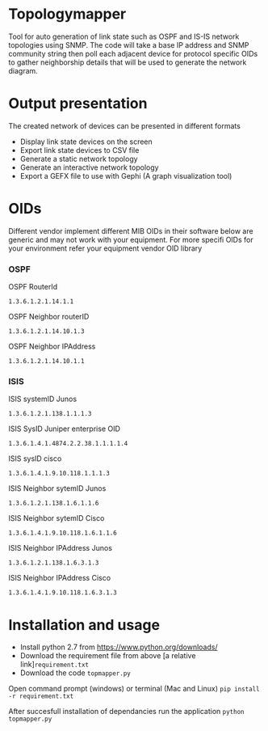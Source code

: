 # Topologymapper
Tool for auto generation of link state such as OSPF and IS-IS network topologies using SNMP. The code will take a base IP address and SNMP community string then poll each adjacent device for protocol specific OIDs to gather neighborship details that will be used to generate the network diagram.

# Output presentation
The created network of devices can be presented in different formats
- Display link state devices on the screen
- Export link state devices to CSV file
- Generate a static network topology
- Generate an interactive network topology
- Export a GEFX file to use with Gephi (A graph visualization tool)

# OIDs
Different vendor implement different MIB OIDs in their software below are generic and may not work with your equipment. For more specifi OIDs for your environment refer your equipment vendor OID library

### OSPF
 OSPF RouterId
 ```
 1.3.6.1.2.1.14.1.1
 ```
 OSPF Neighbor routerID
```
1.3.6.1.2.1.14.10.1.3
```
 OSPF Neighbor IPAddress  
```
1.3.6.1.2.1.14.10.1.1
```
### ISIS
ISIS systemID Junos  
```
1.3.6.1.2.1.138.1.1.1.3
```
ISIS SysID Juniper enterprise OID 
```
1.3.6.1.4.1.4874.2.2.38.1.1.1.1.4
```
ISIS sysID cisco
```
1.3.6.1.4.1.9.10.118.1.1.1.3
```
ISIS Neighbor sytemID Junos
```
1.3.6.1.2.1.138.1.6.1.1.6
```
ISIS Neighbor sytemID Cisco
```
1.3.6.1.4.1.9.10.118.1.6.1.1.6
```
ISIS Neighbor IPAddress Junos 
```
1.3.6.1.2.1.138.1.6.3.1.3
```
ISIS Neighbor IPAddress Cisco
```
1.3.6.1.4.1.9.10.118.1.6.3.1.3
```

# Installation and usage
- Install python 2.7 from https://www.python.org/downloads/  
- Download the requirement file from above [a relative link]`requirement.txt`  
- Download the code `topmapper.py` 


Open command prompt (windows) or terminal (Mac and Linux)
`pip install -r requirement.txt`

After succesfull installation of dependancies run the application
`python topmapper.py`
